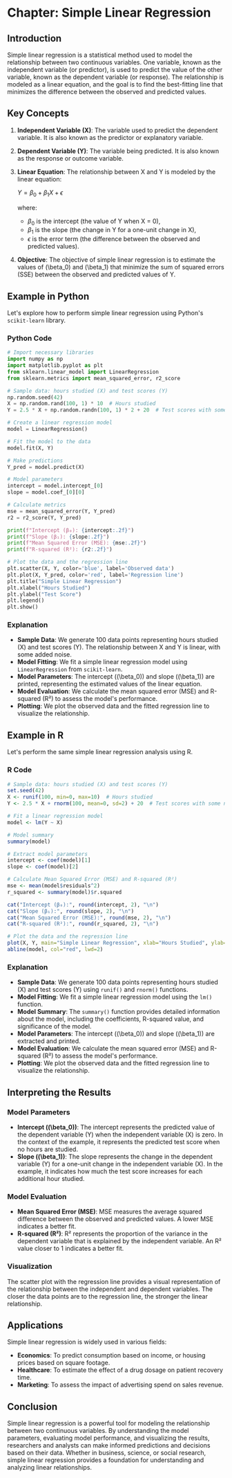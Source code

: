 # Chapter: Simple Linear Regression

## Introduction

Simple linear regression is a statistical method used to model the relationship between two continuous variables. One variable, known as the independent variable (or predictor), is used to predict the value of the other variable, known as the dependent variable (or response). The relationship is modeled as a linear equation, and the goal is to find the best-fitting line that minimizes the difference between the observed and predicted values.

## Key Concepts

1. **Independent Variable (X)**: The variable used to predict the dependent variable. It is also known as the predictor or explanatory variable.
2. **Dependent Variable (Y)**: The variable being predicted. It is also known as the response or outcome variable.
3. **Linear Equation**: The relationship between X and Y is modeled by the linear equation:
   
   $Y = \beta_0 + \beta_1 X + \epsilon$
   
   where:
   - $\beta_0$ is the intercept (the value of Y when X = 0),
   - $\beta_1$ is the slope (the change in Y for a one-unit change in X),
   - $\epsilon$ is the error term (the difference between the observed and predicted values).

5. **Objective**: The objective of simple linear regression is to estimate the values of \(\beta_0\) and \(\beta_1\) that minimize the sum of squared errors (SSE) between the observed and predicted values of Y.

## Example in Python

Let's explore how to perform simple linear regression using Python's `scikit-learn` library.

### Python Code

```python
# Import necessary libraries
import numpy as np
import matplotlib.pyplot as plt
from sklearn.linear_model import LinearRegression
from sklearn.metrics import mean_squared_error, r2_score

# Sample data: hours studied (X) and test scores (Y)
np.random.seed(42)
X = np.random.rand(100, 1) * 10  # Hours studied
Y = 2.5 * X + np.random.randn(100, 1) * 2 + 20  # Test scores with some noise

# Create a linear regression model
model = LinearRegression()

# Fit the model to the data
model.fit(X, Y)

# Make predictions
Y_pred = model.predict(X)

# Model parameters
intercept = model.intercept_[0]
slope = model.coef_[0][0]

# Calculate metrics
mse = mean_squared_error(Y, Y_pred)
r2 = r2_score(Y, Y_pred)

print(f"Intercept (β₀): {intercept:.2f}")
print(f"Slope (β₁): {slope:.2f}")
print(f"Mean Squared Error (MSE): {mse:.2f}")
print(f"R-squared (R²): {r2:.2f}")

# Plot the data and the regression line
plt.scatter(X, Y, color='blue', label='Observed data')
plt.plot(X, Y_pred, color='red', label='Regression line')
plt.title("Simple Linear Regression")
plt.xlabel("Hours Studied")
plt.ylabel("Test Score")
plt.legend()
plt.show()
```

### Explanation

- **Sample Data**: We generate 100 data points representing hours studied (X) and test scores (Y). The relationship between X and Y is linear, with some added noise.
- **Model Fitting**: We fit a simple linear regression model using `LinearRegression` from `scikit-learn`.
- **Model Parameters**: The intercept (\(\beta_0\)) and slope (\(\beta_1\)) are printed, representing the estimated values of the linear equation.
- **Model Evaluation**: We calculate the mean squared error (MSE) and R-squared (R²) to assess the model's performance.
- **Plotting**: We plot the observed data and the fitted regression line to visualize the relationship.

## Example in R

Let's perform the same simple linear regression analysis using R.

### R Code

```r
# Sample data: hours studied (X) and test scores (Y)
set.seed(42)
X <- runif(100, min=0, max=10)  # Hours studied
Y <- 2.5 * X + rnorm(100, mean=0, sd=2) + 20  # Test scores with some noise

# Fit a linear regression model
model <- lm(Y ~ X)

# Model summary
summary(model)

# Extract model parameters
intercept <- coef(model)[1]
slope <- coef(model)[2]

# Calculate Mean Squared Error (MSE) and R-squared (R²)
mse <- mean(model$residuals^2)
r_squared <- summary(model)$r.squared

cat("Intercept (β₀):", round(intercept, 2), "\n")
cat("Slope (β₁):", round(slope, 2), "\n")
cat("Mean Squared Error (MSE):", round(mse, 2), "\n")
cat("R-squared (R²):", round(r_squared, 2), "\n")

# Plot the data and the regression line
plot(X, Y, main="Simple Linear Regression", xlab="Hours Studied", ylab="Test Score", pch=19, col="blue")
abline(model, col="red", lwd=2)
```

### Explanation

- **Sample Data**: We generate 100 data points representing hours studied (X) and test scores (Y) using `runif()` and `rnorm()` functions.
- **Model Fitting**: We fit a simple linear regression model using the `lm()` function.
- **Model Summary**: The `summary()` function provides detailed information about the model, including the coefficients, R-squared value, and significance of the model.
- **Model Parameters**: The intercept (\(\beta_0\)) and slope (\(\beta_1\)) are extracted and printed.
- **Model Evaluation**: We calculate the mean squared error (MSE) and R-squared (R²) to assess the model's performance.
- **Plotting**: We plot the observed data and the fitted regression line to visualize the relationship.

## Interpreting the Results

### Model Parameters

- **Intercept (\(\beta_0\))**: The intercept represents the predicted value of the dependent variable (Y) when the independent variable (X) is zero. In the context of the example, it represents the predicted test score when no hours are studied.
- **Slope (\(\beta_1\))**: The slope represents the change in the dependent variable (Y) for a one-unit change in the independent variable (X). In the example, it indicates how much the test score increases for each additional hour studied.

### Model Evaluation

- **Mean Squared Error (MSE)**: MSE measures the average squared difference between the observed and predicted values. A lower MSE indicates a better fit.
- **R-squared (R²)**: R² represents the proportion of the variance in the dependent variable that is explained by the independent variable. An R² value closer to 1 indicates a better fit.

### Visualization

The scatter plot with the regression line provides a visual representation of the relationship between the independent and dependent variables. The closer the data points are to the regression line, the stronger the linear relationship.

## Applications

Simple linear regression is widely used in various fields:

- **Economics**: To predict consumption based on income, or housing prices based on square footage.
- **Healthcare**: To estimate the effect of a drug dosage on patient recovery time.
- **Marketing**: To assess the impact of advertising spend on sales revenue.

## Conclusion

Simple linear regression is a powerful tool for modeling the relationship between two continuous variables. By understanding the model parameters, evaluating model performance, and visualizing the results, researchers and analysts can make informed predictions and decisions based on their data. Whether in business, science, or social research, simple linear regression provides a foundation for understanding and analyzing linear relationships.
